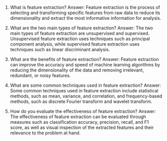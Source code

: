1. What is feature extraction?
Answer: Feature extraction is the process of selecting and transforming specific features from raw data to reduce its dimensionality and extract the most informative information for analysis.

2. What are the two main types of feature extraction?
Answer: The two main types of feature extraction are unsupervised and supervised. Unsupervised feature extraction uses techniques such as principal component analysis, while supervised feature extraction uses techniques such as linear discriminant analysis.

3. What are the benefits of feature extraction?
Answer: Feature extraction can improve the accuracy and speed of machine learning algorithms by reducing the dimensionality of the data and removing irrelevant, redundant, or noisy features.

4. What are some common techniques used in feature extraction?
Answer: Some common techniques used in feature extraction include statistical methods, such as mean, variance, and correlation, and frequency-based methods, such as discrete Fourier transform and wavelet transform.

5. How do you evaluate the effectiveness of feature extraction?
Answer: The effectiveness of feature extraction can be evaluated through measures such as classification accuracy, precision, recall, and F1 score, as well as visual inspection of the extracted features and their relevance to the problem at hand.